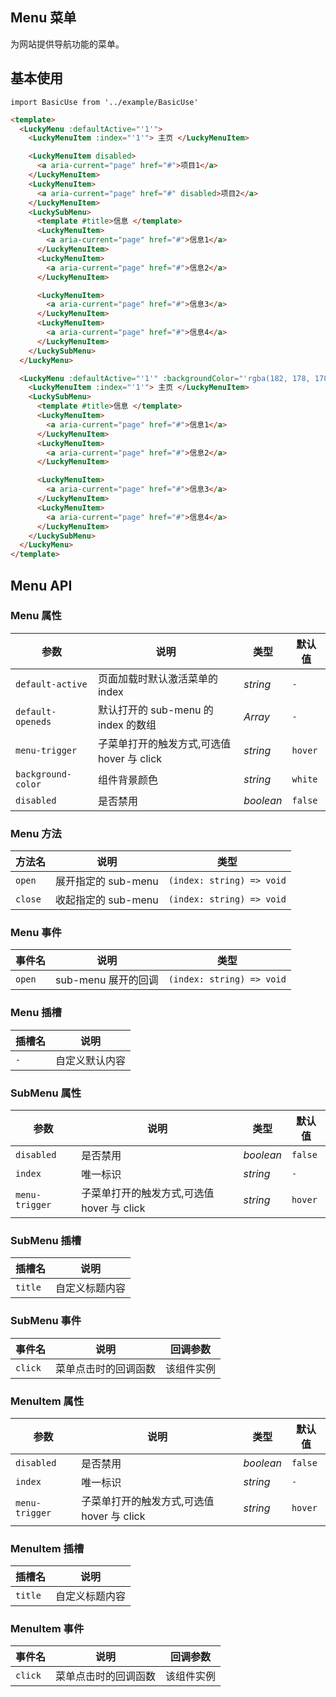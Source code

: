 ## Menu 菜单
为网站提供导航功能的菜单。



## 基本使用

```vue
import BasicUse from '../example/BasicUse'
```


```html
<template>
  <LuckyMenu :defaultActive="'1'">
    <LuckyMenuItem :index="'1'"> 主页 </LuckyMenuItem>

    <LuckyMenuItem disabled>
      <a aria-current="page" href="#">项目1</a>
    </LuckyMenuItem>
    <LuckyMenuItem>
      <a aria-current="page" href="#" disabled>项目2</a>
    </LuckyMenuItem>
    <LuckySubMenu>
      <template #title>信息 </template>
      <LuckyMenuItem>
        <a aria-current="page" href="#">信息1</a>
      </LuckyMenuItem>
      <LuckyMenuItem>
        <a aria-current="page" href="#">信息2</a>
      </LuckyMenuItem>

      <LuckyMenuItem>
        <a aria-current="page" href="#">信息3</a>
      </LuckyMenuItem>
      <LuckyMenuItem>
        <a aria-current="page" href="#">信息4</a>
      </LuckyMenuItem>
    </LuckySubMenu>
  </LuckyMenu>

  <LuckyMenu :defaultActive="'1'" :backgroundColor="'rgba(182, 178, 178,0.5)'">
    <LuckyMenuItem :index="'1'"> 主页 </LuckyMenuItem>
    <LuckySubMenu>
      <template #title>信息 </template>
      <LuckyMenuItem>
        <a aria-current="page" href="#">信息1</a>
      </LuckyMenuItem>
      <LuckyMenuItem>
        <a aria-current="page" href="#">信息2</a>
      </LuckyMenuItem>

      <LuckyMenuItem>
        <a aria-current="page" href="#">信息3</a>
      </LuckyMenuItem>
      <LuckyMenuItem>
        <a aria-current="page" href="#">信息4</a>
      </LuckyMenuItem>
    </LuckySubMenu>
  </LuckyMenu>
</template>

```


## Menu API

### Menu 属性

| 参数    | 说明     | 类型     | 默认值    |
| ------- | -------- | -------- | --------- |
| `default-active` | 	页面加载时默认激活菜单的 index | _string_ | `-` |
| `default-openeds` |	默认打开的 sub-menu 的 index 的数组| _Array_ | `-` |
| `menu-trigger` | 子菜单打开的触发方式,可选值 hover 与 click | _string_ | `hover` |
| `background-color` | 组件背景颜色	| _string_ | `white` |
| `disabled` | 是否禁用	| _boolean_ | `false` |



### Menu 方法

| 方法名    | 说明     | 类型 |
| --------- | -------- | ---- |
| `open` | 		展开指定的 sub-menu | `(index: string) => void`  |
| `close` | 		收起指定的 sub-menu | `(index: string) => void`  |


### Menu 事件

| 事件名    | 说明     | 类型 |
| --------- | -------- | ---- |
| `open` | 	sub-menu 展开的回调 | `(index: string) => void`  |



### Menu 插槽

| 插槽名    | 说明     |
| --------- | -------- | 
| `-` | 自定义默认内容 |



### SubMenu 属性

| 参数    | 说明     | 类型     | 默认值    |
| ------- | -------- | -------- | --------- |
| `disabled` | 是否禁用	| _boolean_ | `false` |
| `index` | 	唯一标识 | _string_ | `-` |
| `menu-trigger` | 子菜单打开的触发方式,可选值 hover 与 click | _string_ | `hover` |

### SubMenu 插槽

| 插槽名    | 说明     |
| --------- | -------- | 
| `title` | 自定义标题内容 |


### SubMenu 事件

| 事件名    | 说明     | 回调参数 |
| --------- | -------- | -------- |
| `click` | 	菜单点击时的回调函数 | 该组件实例 |



### MenuItem 属性

| 参数    | 说明     | 类型     | 默认值    |
| ------- | -------- | -------- | --------- |
| `disabled` | 是否禁用	| _boolean_ | `false` |
| `index` | 	唯一标识 | _string_ | `-` |
| `menu-trigger` | 子菜单打开的触发方式,可选值 hover 与 click | _string_ | `hover` |

### MenuItem 插槽

| 插槽名    | 说明     |
| --------- | -------- | 
| `title` | 自定义标题内容 |

### MenuItem 事件

| 事件名    | 说明     | 回调参数 |
| --------- | -------- | -------- |
| `click` | 	菜单点击时的回调函数 | 该组件实例 |